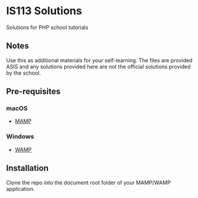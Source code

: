 # IS113 Solutions

Solutions for PHP school tutorials

## Notes

Use this as additional materials for your self-learning. The files are provided ASIS and any solutions provided here are not the official solutions provided by the school.

## Pre-requisites

### macOS

- [MAMP](https://www.mamp.info/en/downloads/)

### Windows

- [WAMP](http://www.wampserver.com/en/)

## Installation

Clone the repo into the document root folder of your MAMP/WAMP application.
